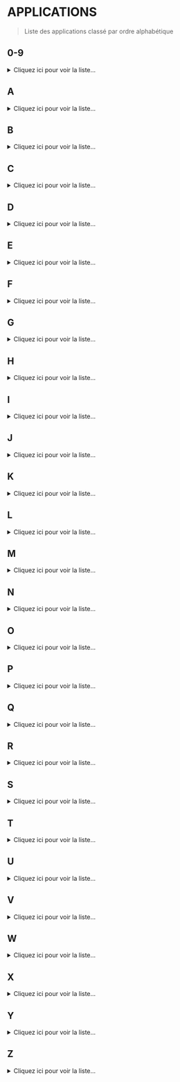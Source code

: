 # APPLICATIONS

> Liste des applications classé par ordre alphabétique

## 0-9

<details>

<summary>Cliquez ici pour voir la liste...</summary>

- []()

</details>

## A

<details>

<summary>Cliquez ici pour voir la liste...</summary>

- [Apache HTTP Server](apache_http_server/apache_http_server.md)

</details>

## B

<details>

<summary>Cliquez ici pour voir la liste...</summary>

- []()

</details>

## C

<details>

<summary>Cliquez ici pour voir la liste...</summary>

- []()

</details>

## D

<details>

<summary>Cliquez ici pour voir la liste...</summary>

- []()

</details>

## E

<details>

<summary>Cliquez ici pour voir la liste...</summary>

- []()

</details>

## F

<details>

<summary>Cliquez ici pour voir la liste...</summary>

- []()

</details>

## G

<details>

<summary>Cliquez ici pour voir la liste...</summary>

- []()

</details>

## H

<details>

<summary>Cliquez ici pour voir la liste...</summary>

- []()

</details>

## I

<details>

<summary>Cliquez ici pour voir la liste...</summary>

- []()

</details>

## J

<details>

<summary>Cliquez ici pour voir la liste...</summary>

- []()

</details>

## K

<details>

<summary>Cliquez ici pour voir la liste...</summary>

- []()

</details>

## L

<details>

<summary>Cliquez ici pour voir la liste...</summary>

- []()

</details>

## M

<details>

<summary>Cliquez ici pour voir la liste...</summary>

- []()

</details>

## N

<details>

<summary>Cliquez ici pour voir la liste...</summary>

- []()

</details>

## O

<details>

<summary>Cliquez ici pour voir la liste...</summary>

- []()

</details>

## P

<details>

<summary>Cliquez ici pour voir la liste...</summary>

- []()

</details>

## Q

<details>

<summary>Cliquez ici pour voir la liste...</summary>

- []()

</details>

## R

<details>

<summary>Cliquez ici pour voir la liste...</summary>

- []()

</details>

## S

<details>

<summary>Cliquez ici pour voir la liste...</summary>

- []()

</details>

## T

<details>

<summary>Cliquez ici pour voir la liste...</summary>

- []()

</details>

## U

<details>

<summary>Cliquez ici pour voir la liste...</summary>

- []()

</details>

## V

<details>

<summary>Cliquez ici pour voir la liste...</summary>

- []()

</details>

## W

<details>

<summary>Cliquez ici pour voir la liste...</summary>

- []()

</details>

## X

<details>

<summary>Cliquez ici pour voir la liste...</summary>

- []()

</details>

## Y

<details>

<summary>Cliquez ici pour voir la liste...</summary>

- []()

</details>

## Z

<details>

<summary>Cliquez ici pour voir la liste...</summary>

- []()

</details>